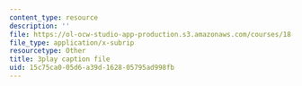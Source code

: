 ```yaml
---
content_type: resource
description: ''
file: https://ol-ocw-studio-app-production.s3.amazonaws.com/courses/18-01sc-single-variable-calculus-fall-2010/15c75ca005d6a39d162805795ad998fb_RiRQDZjYkzo.srt
file_type: application/x-subrip
resourcetype: Other
title: 3play caption file
uid: 15c75ca0-05d6-a39d-1628-05795ad998fb
---
```

